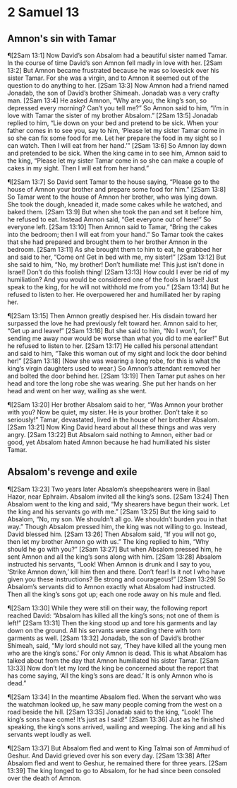 # 2 Samuel 13

## Amnon's sin with Tamar
¶[2Sam 13:1] Now David’s son Absalom had a beautiful sister named Tamar. In the course of time David’s son Amnon fell madly in love with her.
[2Sam 13:2] But Amnon became frustrated because he was so lovesick over his sister Tamar. For she was a virgin, and to Amnon it seemed out of the question to do anything to her.
[2Sam 13:3] Now Amnon had a friend named Jonadab, the son of David’s brother Shimeah. Jonadab was a very crafty man.
[2Sam 13:4] He asked Amnon, “Why are you, the king’s son, so depressed every morning? Can’t you tell me?” So Amnon said to him, “I’m in love with Tamar the sister of my brother Absalom.”
[2Sam 13:5] Jonadab replied to him, “Lie down on your bed and pretend to be sick. When your father comes in to see you, say to him, ‘Please let my sister Tamar come in so she can fix some food for me. Let her prepare the food in my sight so I can watch. Then I will eat from her hand.’”
[2Sam 13:6] So Amnon lay down and pretended to be sick. When the king came in to see him, Amnon said to the king, “Please let my sister Tamar come in so she can make a couple of cakes in my sight. Then I will eat from her hand.”

¶[2Sam 13:7] So David sent Tamar to the house saying, “Please go to the house of Amnon your brother and prepare some food for him.”
[2Sam 13:8] So Tamar went to the house of Amnon her brother, who was lying down. She took the dough, kneaded it, made some cakes while he watched, and baked them.
[2Sam 13:9] But when she took the pan and set it before him, he refused to eat. Instead Amnon said, “Get everyone out of here!” So everyone left.
[2Sam 13:10] Then Amnon said to Tamar, “Bring the cakes into the bedroom; then I will eat from your hand.” So Tamar took the cakes that she had prepared and brought them to her brother Amnon in the bedroom.
[2Sam 13:11] As she brought them to him to eat, he grabbed her and said to her, “Come on! Get in bed with me, my sister!”
[2Sam 13:12] But she said to him, “No, my brother! Don’t humiliate me! This just isn’t done in Israel! Don’t do this foolish thing!
[2Sam 13:13] How could I ever be rid of my humiliation? And you would be considered one of the fools in Israel! Just speak to the king, for he will not withhold me from you.”
[2Sam 13:14] But he refused to listen to her. He overpowered her and humiliated her by raping her.

¶[2Sam 13:15] Then Amnon greatly despised her. His disdain toward her surpassed the love he had previously felt toward her. Amnon said to her, “Get up and leave!”
[2Sam 13:16] But she said to him, “No I won’t, for sending me away now would be worse than what you did to me earlier!” But he refused to listen to her.
[2Sam 13:17] He called his personal attendant and said to him, “Take this woman out of my sight and lock the door behind her!”
[2Sam 13:18] (Now she was wearing a long robe, for this is what the king’s virgin daughters used to wear.) So Amnon’s attendant removed her and bolted the door behind her.
[2Sam 13:19] Then Tamar put ashes on her head and tore the long robe she was wearing. She put her hands on her head and went on her way, wailing as she went.

¶[2Sam 13:20] Her brother Absalom said to her, “Was Amnon your brother with you? Now be quiet, my sister. He is your brother. Don’t take it so seriously!” Tamar, devastated, lived in the house of her brother Absalom.
[2Sam 13:21] Now King David heard about all these things and was very angry.
[2Sam 13:22] But Absalom said nothing to Amnon, either bad or good, yet Absalom hated Amnon because he had humiliated his sister Tamar.

## Absalom's revenge and exile
¶[2Sam 13:23] Two years later Absalom’s sheepshearers were in Baal Hazor, near Ephraim. Absalom invited all the king’s sons.
[2Sam 13:24] Then Absalom went to the king and said, “My shearers have begun their work. Let the king and his servants go with me.”
[2Sam 13:25] But the king said to Absalom, “No, my son. We shouldn’t all go. We shouldn’t burden you in that way.” Though Absalom pressed him, the king was not willing to go. Instead, David blessed him.
[2Sam 13:26] Then Absalom said, “If you will not go, then let my brother Amnon go with us.” The king replied to him, “Why should he go with you?”
[2Sam 13:27] But when Absalom pressed him, he sent Amnon and all the king’s sons along with him.
[2Sam 13:28] Absalom instructed his servants, “Look! When Amnon is drunk and I say to you, ‘Strike Amnon down,’ kill him then and there. Don’t fear! Is it not I who have given you these instructions? Be strong and courageous!”
[2Sam 13:29] So Absalom’s servants did to Amnon exactly what Absalom had instructed. Then all the king’s sons got up; each one rode away on his mule and fled.

¶[2Sam 13:30] While they were still on their way, the following report reached David: “Absalom has killed all the king’s sons; not one of them is left!”
[2Sam 13:31] Then the king stood up and tore his garments and lay down on the ground. All his servants were standing there with torn garments as well.
[2Sam 13:32] Jonadab, the son of David’s brother Shimeah, said, “My lord should not say, ‘They have killed all the young men who are the king’s sons.’ For only Amnon is dead. This is what Absalom has talked about from the day that Amnon humiliated his sister Tamar.
[2Sam 13:33] Now don’t let my lord the king be concerned about the report that has come saying, ‘All the king’s sons are dead.’ It is only Amnon who is dead.”

¶[2Sam 13:34] In the meantime Absalom fled. When the servant who was the watchman looked up, he saw many people coming from the west on a road beside the hill.
[2Sam 13:35] Jonadab said to the king, “Look! The king’s sons have come! It’s just as I said!”
[2Sam 13:36] Just as he finished speaking, the king’s sons arrived, wailing and weeping. The king and all his servants wept loudly as well.

¶[2Sam 13:37] But Absalom fled and went to King Talmai son of Ammihud of Geshur. And David grieved over his son every day.
[2Sam 13:38] After Absalom fled and went to Geshur, he remained there for three years.
[2Sam 13:39] The king longed to go to Absalom, for he had since been consoled over the death of Amnon.
